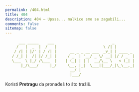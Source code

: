 ```yaml
---
permalink: /404.html
title: 404
description: 404 – Upsss... malkice smo se zagubili...
comments: false
sitemap: false
---
```


```yaml 404_Error /sitemap.xml ← mapa sajta
      ___ _____    ___                          _
     /   |  _  |  /   |                     \ /| |
    / /| | |/' | / /| |      __ _ _ __ ___  _v_| | ____ _
   / /_| |  /| |/ /_| |     / _` | '__/ _ \/ __| |/ / _` |
   \___  \ |_/ /\___  |    | (_| | | |  __/\__ \   < (_| |
       |_/\___/     |_/     \__, |_|  \___||___/_|\_\__,_|
                             __/ |
                             |___/
```

Koristi <i class="fa fa-search"></i> **Pretragu** da pronađeš to što tražiš.
